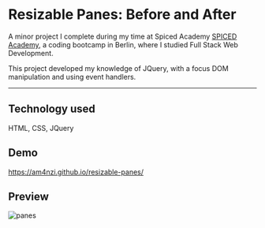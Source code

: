 # Resizable Panes: Before and After

A minor project I complete during my time at Spiced Academy [SPICED Academy](https://www.spiced.academy/program/full-stack-web-development/), a coding bootcamp in Berlin, where I studied Full Stack Web Development.

This project developed my knowledge of JQuery, with a focus DOM manipulation and using event handlers.

---

## Technology used

HTML, CSS, JQuery

## Demo

https://am4nzi.github.io/resizable-panes/

## Preview

![panes](https://user-images.githubusercontent.com/45455994/66256904-36f8e200-e793-11e9-9299-58b19d9ad43b.gif)
